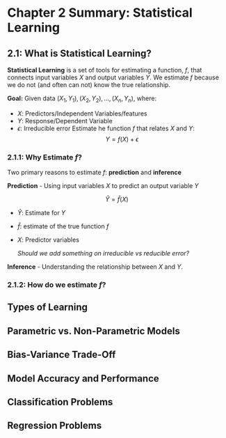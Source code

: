 # Chapter 2 Summary: Statistical Learning
## 2.1: What is Statistical Learning?
**Statistical Learning** is a set of tools for estimating a function, $f$, that connects input variables $X$ and output variables $Y$.  We estimate $f$ because we do not (and often can not) know the true relationship.

**Goal:** Given data $(X_1, Y_1), (X_2, Y_2), ..., (X_n, Y_n)$, where:
* $X$: Predictors/Independent Variables/features
* $Y$: Response/Dependent Variable
* $\epsilon$: Irreducible error
  Estimate he function $f$ that relates $X$ and $Y$:
  $$Y = f(X) + \epsilon$$

### 2.1.1: Why Estimate $f$?
Two primary reasons to estimate $f$: **prediction** and **inference**

**Prediction** - Using input variables $X$ to predict an output variable $Y$

$$\hat Y = \hat f (X)$$
* $\hat Y$: Estimate for $Y$
* $\hat f$: estimate of the true function $f$
* $X$: Predictor variables

  _Should we add something on irreducible vs reducible error?_

**Inference** - Understanding the relationship between $X$ and $Y$.
### 2.1.2: How do we estimate $f$?
## Types of Learning

## Parametric vs. Non-Parametric Models

## Bias-Variance Trade-Off

## Model Accuracy and Performance

## Classification Problems

## Regression Problems
